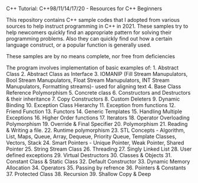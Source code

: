 C++ Tutorial: C++98/11/14/17/20 - Resources for C++ Beginners

This repository contains C++ sample codes that I adopted from various sources to help instruct programming in C++ in 2021.
These samples try to help newcomers quickly find an appropriate pattern for solving their programming problems. Also they can quickly find out how a certain language construct, or a popular function is generally used.

These samples are by no means complete, nor free from deficiencies

The program involves implementation of basic examples of:
	1. Abstract Class
	2. Abstract Class as Interface
	3. IOMANIP (Fill Stream Manupulators, Bool Stream Manupulators, Float Stream Manupulators, INT Stream Manupulators, Formatting streams)- used for aligning text
	4. Base Class Reference Polymorphism
	5. Concrete class
	6. Constructors and Destructors & their inheritance
	7. Copy Constructors
	8. Custom Deleters
	9. Dynamic Binding
	10. Exception Class Hierarchy
	11. Exception from functions
	12. Friend Function
	13. Functors
	14. Generic Templates
	15. Handling Multiple Exceptions
	16. Higher Order functions
	17. Iterators
	18. Operator Overloading Polymorphism
	19. Override & Final Specifier
	20. Polymorphism
	21. Reading & Writing a file.
	22. Runtime polymorphism
	23. STL Concepts - Algorithm, List, Maps, Queue, Array, Dequeue, Priority Queue, Template Classes, Vectors, Stack
	24. Smart Pointers - Unique Pointer, Weak Pointer, Shared Pointer
	25. String Stream Class
	26. Threading
	27. Singly Linked List
	28. User defined exceptions
	29. Virtual Destructors
	30. Classes & Objects
	31. Constant Class & Static Class
	32. Default Constructor
	33. Dynamic Memory Allocation
	34. Operators
	35. Passing by refrence
	36. Pointers & Constants
	37. Protected Class
	38. Recursion
	39. Shallow Copy & Deep 
